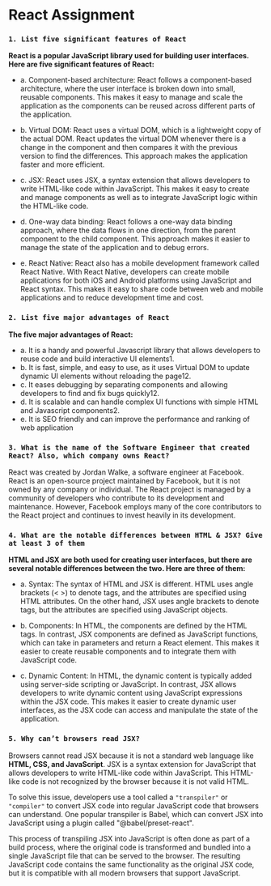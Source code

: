 # React Assignment

### `1. List five significant features of React`

**React is a popular JavaScript library used for building user interfaces. Here are five significant features of React:**

- a. Component-based architecture: React follows a component-based architecture, where the user interface is broken down into small, reusable components. This makes it easy to manage and scale the application as the components can be reused across different parts of the application.

- b. Virtual DOM: React uses a virtual DOM, which is a lightweight copy of the actual DOM. React updates the virtual DOM whenever there is a change in the component and then compares it with the previous version to find the differences. This approach makes the application faster and more efficient.

- c. JSX: React uses JSX, a syntax extension that allows developers to write HTML-like code within JavaScript. This makes it easy to create and manage components as well as to integrate JavaScript logic within the HTML-like code.

- d. One-way data binding: React follows a one-way data binding approach, where the data flows in one direction, from the parent component to the child component. This approach makes it easier to manage the state of the application and to debug errors.

- e. React Native: React also has a mobile development framework called React Native. With React Native, developers can create mobile applications for both iOS and Android platforms using JavaScript and React syntax. This makes it easy to share code between web and mobile applications and to reduce development time and cost.

### `2. List five major advantages of React`

**The five major advantages of React:**

- a. It is a handy and powerful Javascript library that allows developers to reuse code and build interactive UI elements1.
- b. It is fast, simple, and easy to use, as it uses Virtual DOM to update dynamic UI elements without reloading the page12.
- c. It eases debugging by separating components and allowing developers to find and fix bugs quickly12.
- d. It is scalable and can handle complex UI functions with simple HTML and Javascript components2.
- e. It is SEO friendly and can improve the performance and ranking of web application

### `3. What is the name of the Software Engineer that created React? Also, which company owns React?`

React was created by Jordan Walke, a software engineer at Facebook. React is an open-source project maintained by Facebook, but it is not owned by any company or individual. The React project is managed by a community of developers who contribute to its development and maintenance. However, Facebook employs many of the core contributors to the React project and continues to invest heavily in its development.

### `4. What are the notable differences between HTML & JSX? Give at least 3 of them`

**HTML and JSX are both used for creating user interfaces, but there are several notable differences between the two. Here are three of them:**

- a. Syntax: The syntax of HTML and JSX is different. HTML uses angle brackets (< >) to denote tags, and the attributes are specified using HTML attributes. On the other hand, JSX uses angle brackets to denote tags, but the attributes are specified using JavaScript objects.

- b. Components: In HTML, the components are defined by the HTML tags. In contrast, JSX components are defined as JavaScript functions, which can take in parameters and return a React element. This makes it easier to create reusable components and to integrate them with JavaScript code.

- c. Dynamic Content: In HTML, the dynamic content is typically added using server-side scripting or JavaScript. In contrast, JSX allows developers to write dynamic content using JavaScript expressions within the JSX code. This makes it easier to create dynamic user interfaces, as the JSX code can access and manipulate the state of the application.

### `5. Why can’t browsers read JSX?`

Browsers cannot read JSX because it is not a standard web language like **HTML, CSS, and JavaScript**. JSX is a syntax extension for JavaScript that allows developers to write HTML-like code within JavaScript. This HTML-like code is not recognized by the browser because it is not valid HTML.

To solve this issue, developers use a tool called a `"transpiler"` or `"compiler"` to convert JSX code into regular JavaScript code that browsers can understand. One popular transpiler is Babel, which can convert JSX into JavaScript using a plugin called "@babel/preset-react".

This process of transpiling JSX into JavaScript is often done as part of a build process, where the original code is transformed and bundled into a single JavaScript file that can be served to the browser. The resulting JavaScript code contains the same functionality as the original JSX code, but it is compatible with all modern browsers that support JavaScript.
